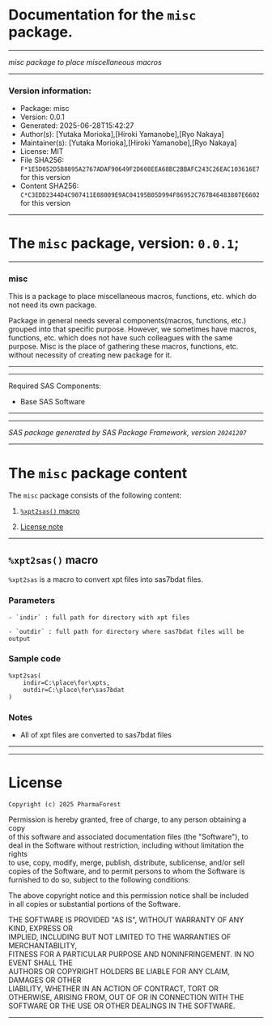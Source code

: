 ﻿# Documentation for the `misc` package.
  
----------------------------------------------------------------
 
 *misc package to place miscellaneous macros* 
  
----------------------------------------------------------------
 
### Version information:
  
- Package: misc
- Version: 0.0.1
- Generated: 2025-06-28T15:42:27
- Author(s): [Yutaka Morioka],[Hiroki Yamanobe],[Ryo Nakaya]
- Maintainer(s): [Yutaka Morioka],[Hiroki Yamanobe],[Ryo Nakaya]
- License: MIT
- File SHA256: `F*1E5D052D5B8895A2767ADAF90649F2D608EEA68BC2BBAFC243C26EAC103616E7` for this version
- Content SHA256: `C*C3EDD2344D4C907411E08009E9AC04195B05D994F86952C767B46483807E6602` for this version
  
---
 
# The `misc` package, version: `0.0.1`;
  
---
 
### misc ###

This is a package to place miscellaneous macros, functions, etc. which do not need its own package.

Package in general needs several components(macros, functions, etc.) grouped into that specific purpose. However, we sometimes have macros, functions, etc. which does not have such colleagues with the same purpose. Misc is the place of gathering these macros, functions, etc. without necessity of creating new package for it.
  
---
 
  
---
 
Required SAS Components: 
  - Base SAS Software
  
---
 
 
--------------------------------------------------------------------
 
*SAS package generated by SAS Package Framework, version `20241207`*
 
--------------------------------------------------------------------
 
# The `misc` package content
The `misc` package consists of the following content:
 
1. [`%xpt2sas()` macro ](#xpt2sas-macros-1 )
  
 
2. [License note](#license)
  
---
 
## `%xpt2sas()` macro <a name="xpt2sas-macros-1"></a> ######

`%xpt2sas` is a macro to convert xpt files into sas7bdat files.

### Parameters
	- `indir` : full path for directory with xpt files

	- `outdir` : full path for directory where sas7bdat files will be output

### Sample code

~~~sas
%xpt2sas(
	indir=C:\place\for\xpts,
	outdir=C:\place\for\sas7bdat
)
~~~

### Notes
- All of xpt files are converted to sas7bdat files

  
---
 
  
---
 
# License <a name="license"></a> ######
 
	Copyright (c) 2025 PharmaForest

  Permission is hereby granted, free of charge, to any person obtaining a copy  
  of this software and associated documentation files (the "Software"), to deal 
  in the Software without restriction, including without limitation the rights  
  to use, copy, modify, merge, publish, distribute, sublicense, and/or sell     
  copies of the Software, and to permit persons to whom the Software is         
  furnished to do so, subject to the following conditions:                      
                                                                                
  The above copyright notice and this permission notice shall be included       
  in all copies or substantial portions of the Software.                        
                                                                                
  THE SOFTWARE IS PROVIDED "AS IS", WITHOUT WARRANTY OF ANY KIND, EXPRESS OR    
  IMPLIED, INCLUDING BUT NOT LIMITED TO THE WARRANTIES OF MERCHANTABILITY,      
  FITNESS FOR A PARTICULAR PURPOSE AND NONINFRINGEMENT. IN NO EVENT SHALL THE   
  AUTHORS OR COPYRIGHT HOLDERS BE LIABLE FOR ANY CLAIM, DAMAGES OR OTHER        
  LIABILITY, WHETHER IN AN ACTION OF CONTRACT, TORT OR OTHERWISE, ARISING FROM, 
  OUT OF OR IN CONNECTION WITH THE SOFTWARE OR THE USE OR OTHER DEALINGS IN THE 
  SOFTWARE.
  
---
 
